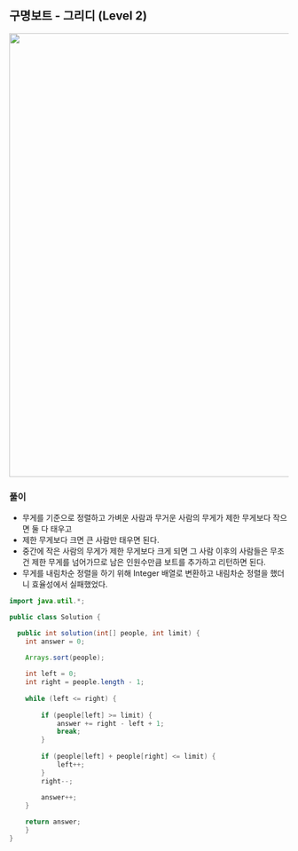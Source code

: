## 구명보트 - 그리디 (Level 2)

<img src="https://user-images.githubusercontent.com/35963403/167100381-0b9d8cc7-1ed3-4c63-8672-5330f454e7d3.PNG" width="800">

### 풀이

- 무게를 기준으로 정렬하고 가벼운 사람과 무거운 사람의 무게가 제한 무게보다 작으면 둘 다 태우고
- 제한 무게보다 크면 큰 사람만 태우면 된다.
- 중간에 작은 사람의 무게가 제한 무게보다 크게 되면 그 사람 이후의 사람들은 무조건 제한 무게를 넘어가므로 남은 인원수만큼 보트를 추가하고 리턴하면 된다.
- 무게를 내림차순 정렬을 하기 위해 Integer 배열로 변환하고 내림차순 정렬을 했더니 효율성에서 실패했었다.

```java
import java.util.*;

public class Solution {

  public int solution(int[] people, int limit) {
    int answer = 0;
      
    Arrays.sort(people);

    int left = 0;
    int right = people.length - 1;
      
    while (left <= right) {
        
        if (people[left] >= limit) {
            answer += right - left + 1;
            break;
        }
        
        if (people[left] + people[right] <= limit) {
            left++;
        }
        right--;
        
        answer++;
    }

    return answer;
    }
}
```